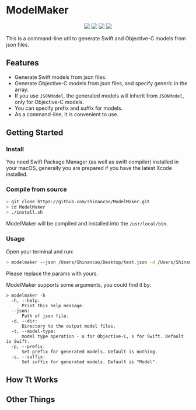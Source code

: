 # ModelMaker

<p align="center">
<a href="https://travis-ci.org/shinancao/ModelMaker"><img src="https://img.shields.io/travis/shinancao/ModelMaker/master.svg"></a>
<a href="https://swift.org/package-manager/"><img src="https://img.shields.io/badge/swift-4.0-brightgreen.svg"/></a>
<a href="https://swift.org/package-manager/"><img src="https://img.shields.io/badge/SPM-ready-orange.svg"></a>
<a href="https://swift.org/package-manager/"><img src="https://img.shields.io/badge/platform-macos%20|%20Linux-blue.svg"/></a>
</p>

This is a command-line util to generate Swift and Objective-C models from json files.

## Features

* Generate Swift models from json files.
* Generate Objective-C models from json files, and specify generic in the array.
* If you use `JSONModel`, the generated models will inherit from `JSONModel`, only for Objective-C models.
* You can specify prefix and suffix for models.
* As a command-line, it is convenient to use.

## Getting Started

### Install

You need Swift Package Manager (as well as swift compiler) installed in your macOS, generally you are prepared if you have the latest Xcode installed.

### Compile from source

```bash
> git clone https://github.com/shinancao/ModelMaker.git
> cd ModelMaker
> ./install.sh
```

ModelMaker will be compiled and installed into the `/usr/local/bin`.

### Usage

Open your terminal and run:

```bash
> modelmaker --json /Users/Shinancao/Desktop/test.json -d /Users/Shinancao/Desktop/modelFiles -t o
```
Please replace the params with yours.

ModelMaker supports some arguments, you could find it by:

```shell
> modelmaker -h
  -h, --help:
      Print this help message.
  --json:
      Path of json file.
  -d, --dir:
      Directory to the output model files.
  -t, --model-type:
      model type operation - o for Objective-C, s for Swift. Default is Swift.
  -p, --prefix:
      Set prefix for generated models. Default is nothing.
  -s, --suffix:
      Set suffix for generated models. Default is "Model".
```

## How Tt Works



## Other Things


